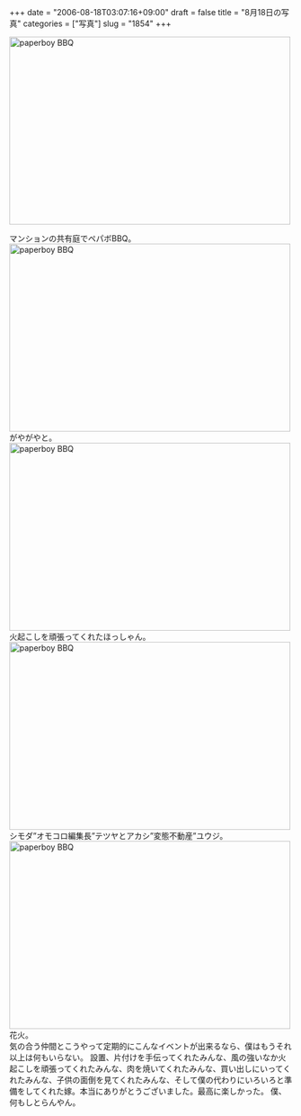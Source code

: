 +++
date = "2006-08-18T03:07:16+09:00"
draft = false
title = "8月18日の写真"
categories = ["写真"]
slug = "1854"
+++

<a href="http://www.flickr.com/photos/h-b-k-r/220155890/" title="Photo Sharing"><img src="http://static.flickr.com/89/220155890_ebf97519c9.jpg" width="500" height="334" alt="paperboy BBQ" /></a>
<div class="pinfo">マンションの共有庭でペパボBBQ。</div>
<a href="http://www.flickr.com/photos/h-b-k-r/220155893/" title="Photo Sharing"><img src="http://static.flickr.com/90/220155893_27d94932e1.jpg" width="500" height="334" alt="paperboy BBQ" /></a>
<div class="pinfo">がやがやと。</div>
<a href="http://www.flickr.com/photos/h-b-k-r/220155887/" title="Photo Sharing"><img src="http://static.flickr.com/81/220155887_425d9afd50.jpg" width="500" height="334" alt="paperboy BBQ" /></a>
<div class="pinfo">火起こしを頑張ってくれたほっしゃん。</div>
<a href="http://www.flickr.com/photos/h-b-k-r/220155895/" title="Photo Sharing"><img src="http://static.flickr.com/90/220155895_21ffb8b545.jpg" width="500" height="334" alt="paperboy BBQ" /></a>
<div class="pinfo">シモダ”オモコロ編集長”テツヤとアカシ”変態不動産”ユウジ。</div>
<a href="http://www.flickr.com/photos/h-b-k-r/220155900/" title="Photo Sharing"><img src="http://static.flickr.com/77/220155900_9c4e7b1a3e.jpg" width="500" height="334" alt="paperboy BBQ" /></a>
<div class="pinfo">花火。</div>
気の合う仲間とこうやって定期的にこんなイベントが出来るなら、僕はもうそれ以上は何もいらない。
設置、片付けを手伝ってくれたみんな、風の強いなか火起こしを頑張ってくれたみんな、肉を焼いてくれたみんな、買い出しにいってくれたみんな、子供の面倒を見てくれたみんな、そして僕の代わりにいろいろと準備をしてくれた嫁。本当にありがとうございました。最高に楽しかった。
僕、何もしとらんやん。
